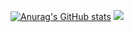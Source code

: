 
[![Anurag's GitHub stats](https://github-readme-stats.vercel.app/api?username=heweshub)](https://github.com/anuraghazra/github-readme-stats)
<img src="https://github-readme-stats.vercel.app/api/top-langs/?username=heweshub&hide_border=true">
